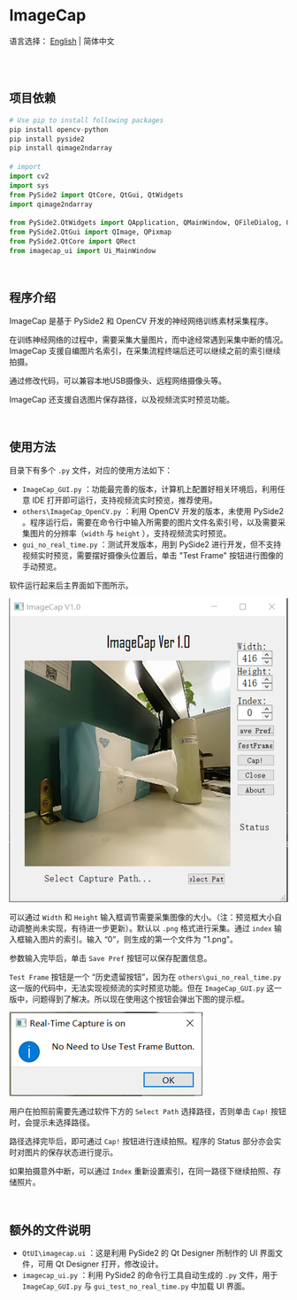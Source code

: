 # ImageCap

语言选择： [English](https://github.com/marc0cheung/ImageCap/blob/main/README.md) | 简体中文

<br>

<br>

## 项目依赖

```python
# Use pip to install following packages
pip install opencv-python
pip install pyside2
pip install qimage2ndarray

# import
import cv2
import sys
from PySide2 import QtCore, QtGui, QtWidgets
import qimage2ndarray

from PySide2.QtWidgets import QApplication, QMainWindow, QFileDialog, QMessageBox
from PySide2.QtGui import QImage, QPixmap
from PySide2.QtCore import QRect
from imagecap_ui import Ui_MainWindow
```

<br>

## 程序介绍

ImageCap 是基于 PySide2 和 OpenCV 开发的神经网络训练素材采集程序。

在训练神经网络的过程中，需要采集大量图片，而中途经常遇到采集中断的情况。ImageCap 支援自编图片名索引，在采集流程终端后还可以继续之前的索引继续拍摄。

通过修改代码，可以兼容本地USB摄像头、远程网络摄像头等。

ImageCap 还支援自选图片保存路径，以及视频流实时预览功能。

<br>

## 使用方法

目录下有多个 `.py` 文件，对应的使用方法如下：

- `ImageCap_GUI.py` ：功能最完善的版本，计算机上配置好相关环境后，利用任意 IDE 打开即可运行，支持视频流实时预览，推荐使用。
- `others\ImageCap_OpenCV.py` ：利用 OpenCV 开发的版本，未使用 PySide2 。程序运行后，需要在命令行中输入所需要的图片文件名索引号，以及需要采集图片的分辨率（`width` 与 `height` ），支持视频流实时预览。
- `gui_no_real_time.py` ：测试开发版本，用到 PySide2 进行开发，但不支持视频实时预览，需要摆好摄像头位置后，单击 "Test Frame" 按钮进行图像的手动预览。

软件运行起来后主界面如下图所示。

![img](https://github.com/marc0cheung/ImageCap/raw/main/readme_assets/ImageCap_UI.png)

可以通过 `Width` 和 `Height` 输入框调节需要采集图像的大小。（注：预览框大小自动调整尚未实现，有待进一步更新）。默认以 `.png` 格式进行采集。通过 `index` 输入框输入图片的索引。输入 “0”，则生成的第一个文件为 "1.png"。

参数输入完毕后，单击 `Save Pref` 按钮可以保存配置信息。

`Test Frame` 按钮是一个 “历史遗留按钮”，因为在 `others\gui_no_real_time.py` 这一版的代码中，无法实现视频流的实时预览功能。但在 `ImageCap_GUI.py` 这一版中，问题得到了解决。所以现在使用这个按钮会弹出下图的提示框。

![image-20220514095227114](https://github.com/marc0cheung/ImageCap/raw/main/readme_assets/TestFramePopup.png)

用户在拍照前需要先通过软件下方的 `Select Path` 选择路径，否则单击 `Cap!` 按钮时，会提示未选择路径。

路径选择完毕后，即可通过 `Cap!` 按钮进行连续拍照。程序的 Status 部分亦会实时对图片的保存状态进行提示。

如果拍摄意外中断，可以通过 `Index` 重新设置索引，在同一路径下继续拍照、存储照片。

<br>

## 额外的文件说明

- `QtUI\imagecap.ui` ：这是利用 PySide2 的 Qt Designer 所制作的 UI 界面文件，可用 Qt Designer 打开，修改设计。
- `imagecap_ui.py` ：利用 PySide2 的命令行工具自动生成的 `.py` 文件，用于 `ImageCap_GUI.py` 与 `gui_test_no_real_time.py` 中加载 UI 界面。